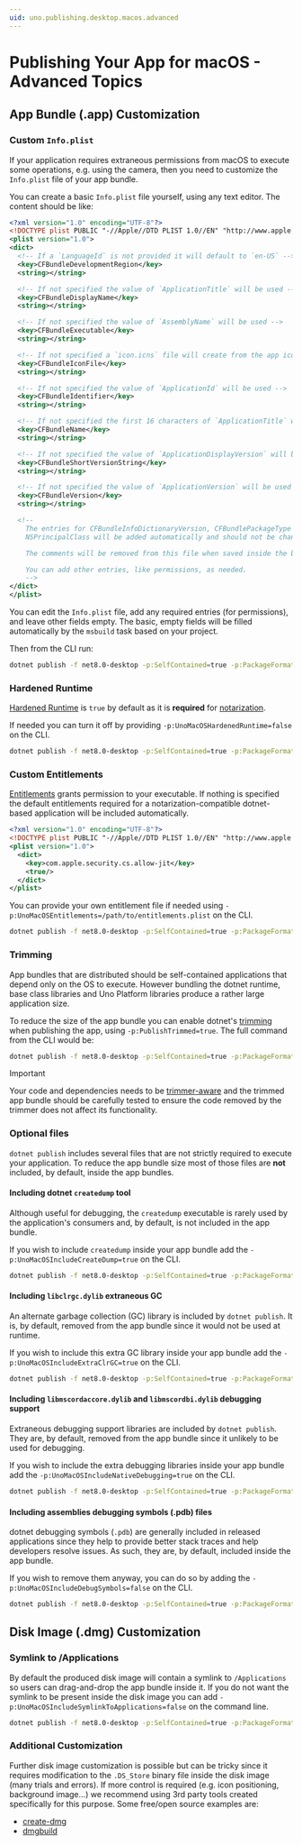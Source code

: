 ```yaml
---
uid: uno.publishing.desktop.macos.advanced
---
```


# Publishing Your App for macOS - Advanced Topics

## App Bundle (.app) Customization

### Custom `Info.plist`

If your application requires extraneous permissions from macOS to execute some operations, e.g. using the camera, then you need to customize the `Info.plist` file of your app bundle.

You can create a basic `Info.plist` file yourself, using any text editor. The content should be like:

```xml
<?xml version="1.0" encoding="UTF-8"?>
<!DOCTYPE plist PUBLIC "-//Apple//DTD PLIST 1.0//EN" "http://www.apple.com/DTDs/PropertyList-1.0.dtd">
<plist version="1.0">
<dict>
  <!-- If a `LanguageId` is not provided it will default to `en-US` -->
  <key>CFBundleDevelopmentRegion</key>
  <string></string>

  <!-- If not specified the value of `ApplicationTitle` will be used -->
  <key>CFBundleDisplayName</key>
  <string></string>

  <!-- If not specified the value of `AssemblyName` will be used -->
  <key>CFBundleExecutable</key>
  <string></string>

  <!-- If not specified a `icon.icns` file will create from the app icons and referenced here -->
  <key>CFBundleIconFile</key>
  <string></string>

  <!-- If not specified the value of `ApplicationId` will be used -->
  <key>CFBundleIdentifier</key>
  <string></string>

  <!-- If not specified the first 16 characters of `ApplicationTitle` will be used -->
  <key>CFBundleName</key>
  <string></string>

  <!-- If not specified the value of `ApplicationDisplayVersion` will be used -->
  <key>CFBundleShortVersionString</key>
  <string></string>

  <!-- If not specified the value of `ApplicationVersion` will be used -->
  <key>CFBundleVersion</key>
  <string></string>

  <!--
	The entries for CFBundleInfoDictionaryVersion, CFBundlePackageType and
	NSPrincipalClass will be added automatically and should not be changed.

	The comments will be removed from this file when saved inside the bundle.

	You can add other entries, like permissions, as needed.
	-->
</dict>
</plist>
```

You can edit the `Info.plist` file, add any required entries (for permissions), and leave other fields empty. The basic, empty fields will be filled automatically by the `msbuild` task based on your project.

Then from the CLI run:

```bash
dotnet publish -f net8.0-desktop -p:SelfContained=true -p:PackageFormat=app -p:UnoMacOSCustomInfoPlist=path/to/Info.plist
```

### Hardened Runtime

[Hardened Runtime](https://developer.apple.com/documentation/security/hardened-runtime) is `true` by default as it is **required** for [notarization](https://developer.apple.com/documentation/security/notarizing-macos-software-before-distribution).

If needed you can turn it off by providing `-p:UnoMacOSHardenedRuntime=false` on the CLI.

```bash
dotnet publish -f net8.0-desktop -p:SelfContained=true -p:PackageFormat=app -p:UnoMacOSHardenedRuntime=false
```

### Custom Entitlements

[Entitlements](https://developer.apple.com/documentation/bundleresources/entitlements) grants permission to your executable. If nothing is specified the default entitlements required for a notarization-compatible dotnet-based application will be included automatically.

```xml
<?xml version="1.0" encoding="UTF-8"?>
<!DOCTYPE plist PUBLIC "-//Apple//DTD PLIST 1.0//EN" "http://www.apple.com/DTDs/PropertyList-1.0.dtd">
<plist version="1.0">
  <dict>
    <key>com.apple.security.cs.allow-jit</key>
    <true/>
  </dict>
</plist>
```

You can provide your own entitlement file if needed using `-p:UnoMacOSEntitlements=/path/to/entitlements.plist` on the CLI.

```bash
dotnet publish -f net8.0-desktop -p:SelfContained=true -p:PackageFormat=app -p:UnoMacOSEntitlements=/path/to/entitlements.plist
```

### Trimming

App bundles that are distributed should be self-contained applications that depend only on the OS to execute. However bundling the dotnet runtime, base class libraries and Uno Platform libraries produce a rather large application size.

To reduce the size of the app bundle you can enable dotnet's [trimming](https://learn.microsoft.com/en-us/dotnet/core/deploying/trimming/trimming-options#enable-trimming) when publishing the app, using `-p:PublishTrimmed=true`. The full command from the CLI would be:

```bash
dotnet publish -f net8.0-desktop -p:SelfContained=true -p:PackageFormat=app -p:PublishTrimmed=true
```

> [!IMPORTANT]
> Your code and dependencies needs to be [trimmer-aware](https://learn.microsoft.com/en-us/dotnet/core/deploying/trimming/prepare-libraries-for-trimming) and the trimmed app bundle should be carefully tested to ensure the code removed by the trimmer does not affect its functionality.

### Optional files

`dotnet publish` includes several files that are not strictly required to execute your application. To reduce the app bundle size most of those files are **not** included, by default, inside the app bundles.

#### Including dotnet `createdump` tool

Although useful for debugging, the `createdump` executable is rarely used by the application's consumers and, by default, is not included in the app bundle.

If you wish to include `createdump` inside your app bundle add the `-p:UnoMacOSIncludeCreateDump=true` on the CLI.

```bash
dotnet publish -f net8.0-desktop -p:SelfContained=true -p:PackageFormat=app -p:UnoMacOSIncludeCreateDump=true
```

#### Including `libclrgc.dylib` extraneous GC

An alternate garbage collection (GC) library is included by `dotnet publish`. It is, by default, removed from the app bundle since it would not be used at runtime.

If you wish to include this extra GC library inside your app bundle add the `-p:UnoMacOSIncludeExtraClrGC=true` on the CLI.

```bash
dotnet publish -f net8.0-desktop -p:SelfContained=true -p:PackageFormat=app -p:UnoMacOSIncludeExtraClrGC=true
```

#### Including `libmscordaccore.dylib` and `libmscordbi.dylib` debugging support

Extraneous debugging support libraries are included by `dotnet publish`. They are, by default, removed from the app bundle since it unlikely to be used for debugging.

If you wish to include the extra debugging libraries inside your app bundle add the `-p:UnoMacOSIncludeNativeDebugging=true` on the CLI.

```bash
dotnet publish -f net8.0-desktop -p:SelfContained=true -p:PackageFormat=app -p:UnoMacOSIncludeNativeDebugging=true
```

#### Including assemblies debugging symbols (.pdb) files

dotnet debugging symbols (`.pdb`) are generally included in released applications since they help to provide better stack traces and help developers resolve issues. As such, they are, by default, included inside the app bundle.

If you wish to remove them anyway, you can do so by adding the `-p:UnoMacOSIncludeDebugSymbols=false` on the CLI.

```bash
dotnet publish -f net8.0-desktop -p:SelfContained=true -p:PackageFormat=app -p:UnoMacOSIncludeDebugSymbols=false
```

## Disk Image (.dmg) Customization

### Symlink to /Applications

By default the produced disk image will contain a symlink to `/Applications` so users can drag-and-drop the app bundle inside it. If you do not want the symlink to be present inside the disk image you can add `-p:UnoMacOSIncludeSymlinkToApplications=false` on the command line.

```bash
dotnet publish -f net8.0-desktop -p:SelfContained=true -p:PackageFormat=dmg -p:UnoMacOSIncludeSymlinkToApplications=false -p:CodesignKey={{identity}} -p:DiskImageSigningKey={{identity}}
```

### Additional Customization

Further disk image customization is possible but can be tricky since it requires modification to the `.DS_Store` binary file inside the disk image (many trials and errors). If more control is required (e.g. icon positioning, background image...) we recommend using 3rd party tools created specifically for this purpose. Some free/open source examples are:

- [create-dmg](https://github.com/sindresorhus/create-dmg)
- [dmgbuild](https://dmgbuild.readthedocs.io/en/latest/)

